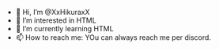 - 👋 Hi, I’m @XxHikuraxX
- 👀 I’m interested in HTML
- 🌱 I’m currently learning HTML
- 📫 How to reach me: YOu can always reach me per discord.
